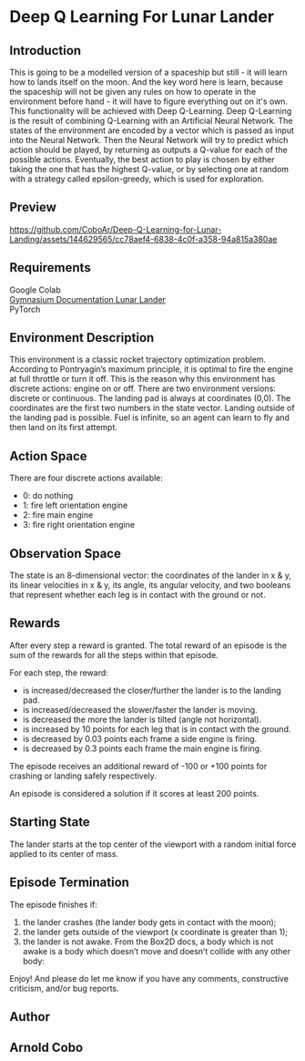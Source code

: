 # Deep Q Learning For Lunar Lander

## Introduction

This is going to be a modelled version of a spaceship but still - it will learn how to lands itself on the moon. 
And the key word here is learn, because the spaceship will not be given any rules on how to operate in the environment before hand - it will have to figure everything out on it's own. 
This functionality will be achieved with Deep Q-Learning. Deep Q-Learning is the result of combining Q-Learning with an Artificial Neural Network. 
The states of the environment are encoded by a vector which is passed as input into the Neural Network. 
Then the Neural Network will try to predict which action should be played, by returning as outputs a Q-value for each of the possible actions. 
Eventually, the best action to play is chosen by either taking the one that has the highest Q-value, or by selecting one at random with a strategy called epsilon-greedy, which is used for exploration.

## Preview
https://github.com/CoboAr/Deep-Q-Learning-for-Lunar-Landing/assets/144629565/cc78aef4-6838-4c0f-a358-94a815a380ae

## Requirements 
 Google Colab       
 [Gymnasium Documentation Lunar Lander](https://gymnasium.farama.org/environments/box2d/lunar_lander/)      
 PyTorch

## Environment Description
This environment is a classic rocket trajectory optimization problem. According to Pontryagin’s maximum principle, it is optimal to fire the engine at full throttle or turn it off. 
This is the reason why this environment has discrete actions: engine on or off. There are two environment versions: discrete or continuous. 
The landing pad is always at coordinates (0,0). The coordinates are the first two numbers in the state vector. Landing outside of the landing pad is possible. 
Fuel is infinite, so an agent can learn to fly and then land on its first attempt.

## Action Space
There are four discrete actions available:
<ul>
  <li>0: do nothing</li>
  <li>1: fire left orientation engine
  <li>2: fire main engine</li>
  <li>3: fire right orientation engine</li>
</li>
</ul>

## Observation Space 
The state is an 8-dimensional vector: the coordinates of the lander in x & y, its linear velocities in x & y, its angle, its angular velocity, and two booleans that represent whether each leg is in contact with the ground or not.

## Rewards
After every step a reward is granted. The total reward of an episode is the sum of the rewards for all the steps within that episode.

For each step, the reward:
<ul>
  <li>is increased/decreased the closer/further the lander is to the landing pad.</li>
  <li>is increased/decreased the slower/faster the lander is moving.</li>
  <li>is decreased the more the lander is tilted (angle not horizontal).</li>
  <li>is increased by 10 points for each leg that is in contact with the ground.</li>
  <li>is decreased by 0.03 points each frame a side engine is firing.</li>
  <li>is decreased by 0.3 points each frame the main engine is firing.</li>
</ul>
The episode receives an additional reward of -100 or +100 points for crashing or landing safely respectively.

An episode is considered a solution if it scores at least 200 points.

## Starting State
The lander starts at the top center of the viewport with a random initial force applied to its center of mass.

## Episode Termination
The episode finishes if:
<ol>
<li>the lander crashes (the lander body gets in contact with the moon);</li>
<li>the lander gets outside of the viewport (x coordinate is greater than 1);</li>
<li>the lander is not awake. From the Box2D docs, a body which is not awake is a body which doesn’t move and doesn’t collide with any other body:</li>
</ol>


Enjoy! And please do let me know if you have any comments, constructive criticism, and/or bug reports.
## Author
## Arnold Cobo

